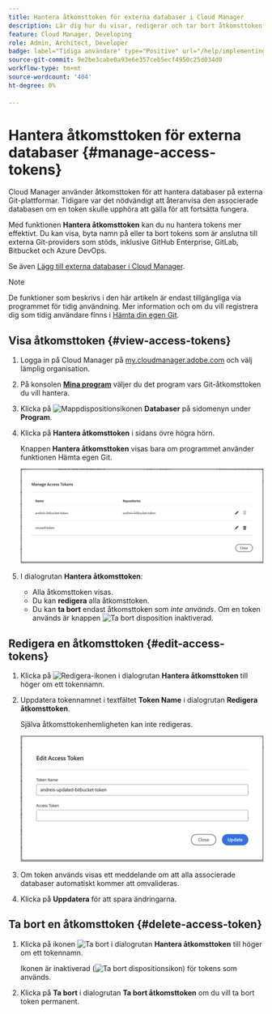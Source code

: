 ```yaml
---
title: Hantera åtkomsttoken för externa databaser i Cloud Manager
description: Lär dig hur du visar, redigerar och tar bort åtkomsttoken som används för Använd egen Git i AEM Cloud Manager.
feature: Cloud Manager, Developing
role: Admin, Architect, Developer
badge: label="Tidiga användare" type="Positive" url="/help/implementing/cloud-manager/release-notes/current.md#manage-access-tokens"
source-git-commit: 9e2be3cabe0a93e6e357ceb5ecf4950c25d034d0
workflow-type: tm+mt
source-wordcount: '404'
ht-degree: 0%

---
```



# Hantera åtkomsttoken för externa databaser {#manage-access-tokens}

Cloud Manager använder åtkomsttoken för att hantera databaser på externa Git-plattformar. Tidigare var det nödvändigt att återanvisa den associerade databasen om en token skulle upphöra att gälla för att fortsätta fungera.

Med funktionen **Hantera åtkomsttoken** kan du nu hantera tokens mer effektivt. Du kan visa, byta namn på eller ta bort tokens som är anslutna till externa Git-providers som stöds, inklusive GitHub Enterprise, GitLab, Bitbucket och Azure DevOps.

Se även [Lägg till externa databaser i Cloud Manager](/help/implementing/cloud-manager/managing-code/external-repositories.md).

>[!NOTE]
>
>De funktioner som beskrivs i den här artikeln är endast tillgängliga via programmet för tidig användning. Mer information och om du vill registrera dig som tidig användare finns i [Hämta din egen Git](/help/implementing/cloud-manager/release-notes/current.md#gitlab-bitbucket).

## Visa åtkomsttoken {#view-access-tokens}

1. Logga in på Cloud Manager på [my.cloudmanager.adobe.com](https://my.cloudmanager.adobe.com/) och välj lämplig organisation.
1. På konsolen **[Mina program](/help/implementing/cloud-manager/navigation.md#my-programs)** väljer du det program vars Git-åtkomsttoken du vill hantera.
1. Klicka på ![Mappdispositionsikonen](https://spectrum.adobe.com/static/icons/workflow_18/Smock_FolderOutline_18_N.svg) **Databaser** på sidomenyn under **Program**.
1. Klicka på **Hantera åtkomsttoken** i sidans övre högra hörn.

   Knappen **Hantera åtkomsttoken** visas bara om programmet använder funktionen Hämta egen Git.

   ![Dialogrutan Hantera åtkomsttoken innehåller en aktiv token och en inaktiv token](/help/implementing/cloud-manager/managing-code/assets/access-tokens-manage.png)

1. I dialogrutan **Hantera åtkomsttoken**:
   * Alla åtkomsttoken visas.
   * Du kan **redigera** alla åtkomsttoken.
   * Du kan **ta bort** endast åtkomsttoken som *inte används*. Om en token används är knappen ![Ta bort disposition](https://spectrum.adobe.com/static/icons/workflow_18/Smock_DeleteOutline_18_N.svg) inaktiverad.

## Redigera en åtkomsttoken {#edit-access-tokens}

1. Klicka på ![Redigera-ikonen](https://spectrum.adobe.com/static/icons/workflow_18/Smock_Edit_18_N.svg) i dialogrutan **Hantera åtkomsttoken** till höger om ett tokennamn.
1. Uppdatera tokennamnet i textfältet **Token Name** i dialogrutan **Redigera åtkomsttoken**.

   Själva åtkomsttokenhemligheten kan inte redigeras.

   ![Dialogrutan Redigera åtkomsttoken](/help/implementing/cloud-manager/managing-code/assets/access-tokens-edit.png)

1. Om token används visas ett meddelande om att alla associerade databaser automatiskt kommer att omvalideras.

1. Klicka på **Uppdatera** för att spara ändringarna.

## Ta bort en åtkomsttoken {#delete-access-token}

1. Klicka på ikonen ![Ta bort](https://spectrum.adobe.com/static/icons/workflow_18/Smock_Delete_18_N.svg) i dialogrutan **Hantera åtkomsttoken** till höger om ett tokennamn.

   Ikonen är inaktiverad (![Ta bort dispositionsikon](https://spectrum.adobe.com/static/icons/workflow_18/Smock_DeleteOutline_18_N.svg)) för tokens som används.

1. Klicka på **Ta bort** i dialogrutan **Ta bort åtkomsttoken** om du vill ta bort token permanent.
